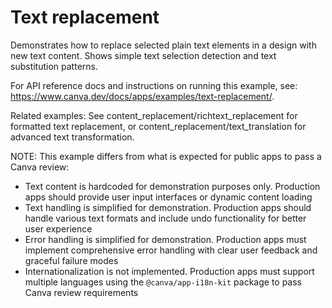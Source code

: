 # Text replacement

Demonstrates how to replace selected plain text elements in a design with new text content. Shows simple text selection detection and text substitution patterns.

For API reference docs and instructions on running this example, see: https://www.canva.dev/docs/apps/examples/text-replacement/.

Related examples: See content_replacement/richtext_replacement for formatted text replacement, or content_replacement/text_translation for advanced text transformation.

NOTE: This example differs from what is expected for public apps to pass a Canva review:

- Text content is hardcoded for demonstration purposes only. Production apps should provide user input interfaces or dynamic content loading
- Text handling is simplified for demonstration. Production apps should handle various text formats and include undo functionality for better user experience
- Error handling is simplified for demonstration. Production apps must implement comprehensive error handling with clear user feedback and graceful failure modes
- Internationalization is not implemented. Production apps must support multiple languages using the `@canva/app-i18n-kit` package to pass Canva review requirements
